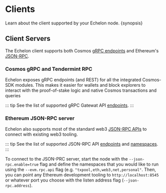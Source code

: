 <!--
order: 3
-->

# Clients

Learn about the client supported by your Echelon node. {synopsis}

## Client Servers

The Echelon client supports both Cosmos [gRPC endpoints](https://api.echelon.org/) and Ethereum's [JSON-RPC](https://eth.wiki/json-rpc/API).

### Cosmos gRPC and Tendermint RPC

Echelon exposes gRPC endpoints (and REST) for all the integrated Cosmos-SDK modules. This makes it easier for
wallets and block explorers to interact with the proof-of-stake logic and native Cosmos transactions and queries

::: tip
See the list of supported gRPC Gatewat API [endpoints](https://api.echelon.org/).
:::

### Ethereum JSON-RPC server

Echelon also supports most of the standard web3 [JSON-RPC APIs](./../api/json-rpc/running_server) to connect with existing web3 tooling.

::: tip
See the list of supported JSON-RPC API [endpoints](./../api/json-rpc/endpoints) and [namespaces](./../api/json-rpc/namespaces).
:::

To connect to the JSON-PRC server, start the node with the `--json-rpc.enable=true` flag and define the namespaces that you would like to run using the `--evm.rpc.api` flag (e.g. `"txpool,eth,web3,net,personal"`. Then, you can point any Ethereum development tooling to `http://localhost:8545` or whatever port you choose with the listen address flag (`--json-rpc.address`).

<!-- TODO: add Rosetta -->